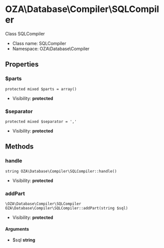 OZA\Database\Compiler\SQLCompiler
===============

Class SQLCompiler




* Class name: SQLCompiler
* Namespace: OZA\Database\Compiler





Properties
----------


### $parts

    protected mixed $parts = array()





* Visibility: **protected**


### $separator

    protected mixed $separator = ','





* Visibility: **protected**


Methods
-------


### handle

    string OZA\Database\Compiler\SQLCompiler::handle()





* Visibility: **protected**




### addPart

    \OZA\Database\Compiler\SQLCompiler OZA\Database\Compiler\SQLCompiler::addPart(string $sql)





* Visibility: **protected**


#### Arguments
* $sql **string**


